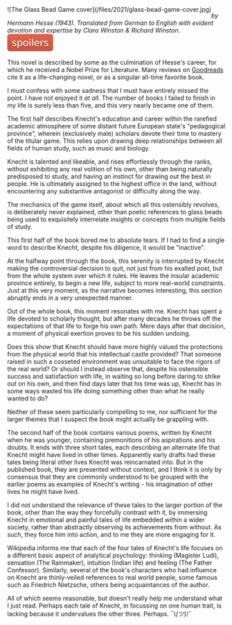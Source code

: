 <!--
.. title: The Glass Bead Game
.. slug: the-glass-bead-game-by-hermann-hesse-1943
.. date: 2021-08-20 13:37:25 UTC-05:00
.. tags: media,book,novel,science-fiction
.. type: text
-->

<span style="float: left">
![The Glass Bead Game cover](/files/2021/glass-bead-game-cover.jpg)
</span>

*by Hermann Hesse (1943). Translated from German to English with evident
devotion and expertise by Clara Winston & Richard Winston.* ![spoilers](/files/spoilers.svg)

This novel is described by some as the culmination of Hesse's career, for
which he received a Nobel Prize for Literature. Many reviews on
[Goodreads](https://www.goodreads.com/book/show/16634.The_Glass_Bead_Game)
cite it as a life-changing novel, or as a singular all-time favorite book.

I must confess with some sadness that I must have entirely missed the point. I
have not enjoyed it *at all*. The number of books I failed to finish in my
life is surely less than five, and this very nearly became one of them.

The first half describes Knecht's education and career within the rarefied
academic atmosphere of some distant future European state's "pedagogical
province", wherein (exclusively male) scholars devote their time to
mastery of the titular game. This relies upon drawing deep relationships
between all fields of human study, such as music and biology.

Knecht is talented and likeable, and rises effortlessly through the ranks,
without exhibiting any real volition of his own, other than being naturally
predisposed to study, and having an instinct for drawing out the best in
people. He is ultimately assigned to the highest office in the land, without
encountering any substantive antagonist or difficulty along the way.

The mechanics of the game itself, about which all this ostensibly revolves, is
deliberately never explained, other than poetic references to glass beads
being used to exquisitely interrelate insights or concepts from multiple fields
of study.

This first half of the book bored me to absolute tears. If I had to find a
single word to describe Knecht, despite his diligence, it would be "inactive".

At the halfway point through the book, this serenity is interrupted by
Knecht making the controversial decision to quit, not just from his exalted
post, but from the whole system over which it rules. He leaves the insular
academic province entirely, to begin a new life, subject to more real-world
constraints. Just at this very moment, as the narrative becomes interesting,
this section abruptly ends in a very unexpected manner.

Out of the whole book, this moment resonates with me. Knecht has spent a life
devoted to scholarly thought, but after many decades he throws off the
expectations of that life to forge his own path. Mere days after that decision,
a moment of physical exertion proves to be his sudden undoing.

Does this show that Knecht should have more highly valued the protections from
the physical world that his intellectual castle provided? That someone raised
in such a cosseted environment was unsuitable to face the rigors of the real
world? Or should I instead observe that, despite his ostensible success and
satisfaction with life, in waiting so long before daring to strike out on his
own, and then find days later that his time was up, Knecht has in some ways
wasted his life doing something other than what he really wanted to do?

Neither of these seem particularly compelling to me, nor sufficient for
the larger themes that I suspect the book might actually be grappling with.

The second half of the book contains various poems, written by Knecht when he
was younger, containing premonitions of his aspirations and his doubts. It ends
with three short tales, each describing an alternate life that Knecht might
have lived in other times. Apparently early drafts had these tales being
literal other lives Knecht was reincarnated into. But in the published book,
they are presented without context, and I think it is only by consensus
that they are commonly understood to be grouped with the earlier poems as
examples of Knecht's writing - his imagination of other lives he might have
lived.

I did not understand the relevance of these tales to the larger portion of
the book, other than the way they forcefully contrast with it, by immersing
Knecht in emotional and painful tales of life embedded within a wider society,
rather than abstractly observing its achievements from without. As such,
they force him into action, and to me they are more engaging for it.

Wikipedia informs me that each of the four tales of Knecht's life focuses on a
different basic aspect of analytical psychology: thinking (Magister Ludi),
sensation (The Rainmaker), intuition (Indian life) and feeling (The Father
Confessor). Similarly, several of the book's characters who had influence on
Knecht are thinly-veiled references to real world people, some famous such
as Friedrich Nietzsche, others being acquaintances of the author.

All of which seems reasonable, but doesn't really help me understand what I
just read. Perhaps each tale of Knecht, in focussing on one human trait,
is lacking because it undervalues the other three. Perhaps. ¯\\_(ツ)_/¯


